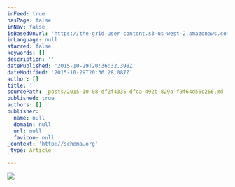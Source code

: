 ```yaml
---
inFeed: true
hasPage: false
inNav: false
isBasedOnUrl: 'https://the-grid-user-content.s3-us-west-2.amazonaws.com/23c93326-15ee-47c8-9a92-63aca87eebcc.png'
inLanguage: null
starred: false
keywords: []
description: ''
datePublished: '2015-10-29T20:36:32.398Z'
dateModified: '2015-10-29T20:36:28.087Z'
author: []
title: ''
sourcePath: _posts/2015-10-08-df2f4335-dfca-492b-829a-f9f64d56c266.md
published: true
authors: []
publisher:
  name: null
  domain: null
  url: null
  favicon: null
_context: 'http://schema.org'
_type: Article

---
```

![](https://the-grid-user-content.s3-us-west-2.amazonaws.com/23c93326-15ee-47c8-9a92-63aca87eebcc.png)